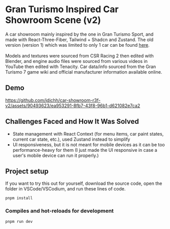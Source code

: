 ﻿# Gran Turismo Inspired Car Showroom Scene (v2)
 A car showroom mainly inspired by the one in Gran Turismo Sport, and made with React-Three-Fiber, Tailwind + Shadcn and Zustand. The old version (version 1) which was limited to only 1 car can be found [here](https://github.com/jdichh/car-showroom-R3F). <br/> <br/> Models and textures were sourced from CSR Racing 2 then edited with Blender, and engine audio files were sourced from various videos in YouTube then edited with Tenacity. Car data/info sourced from the Gran Turismo 7 game wiki and official manufacturer information available online.

## Demo
https://github.com/jdichh/car-showroom-r3f-v2/assets/90493623/ea953291-8fb7-43f8-96b1-d621082e7ca2

## Challenges Faced and How It Was Solved
<ul>
 <li>State management with React Context (for menu items, car paint states, current car state, etc.), used Zustand instead to simplify</li>
 <li>UI responsiveness, but it is not meant for mobile devices as it can be too performance-heavy for them (I just made the UI responsive in case a user's mobile device can run it properly.)</li>
</ul>

## Project setup
If you want to try this out for yourself, download the source code, open the folder in VSCode/VSCodium, and run these lines of code.
```
pnpm install
```

### Compiles and hot-reloads for development
```
pnpm run dev
```
